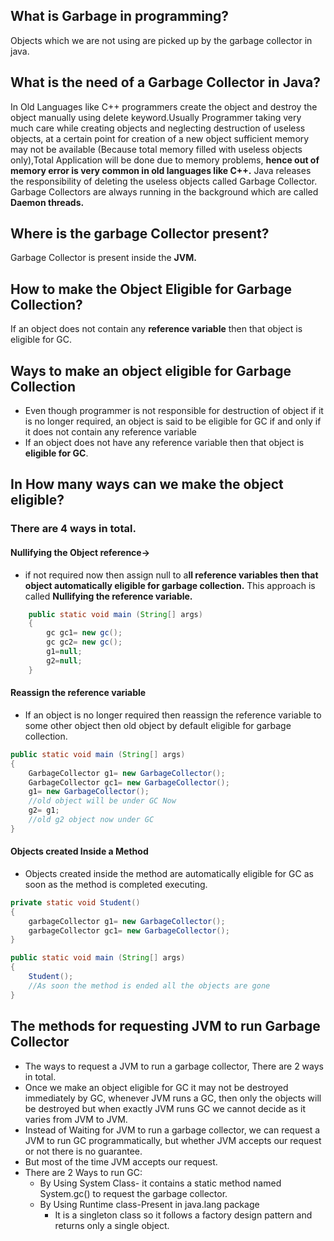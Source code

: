 ## **What is Garbage in programming?**
Objects which we are not using are picked up by the garbage collector in java.

## **What is the need of a Garbage Collector in Java?**
In Old Languages like C++ programmers create the object and destroy the object manually using delete keyword.Usually Programmer taking very much care while creating objects and neglecting destruction of useless objects, at a certain point for creation of a new object sufficient memory may not be available (Because total memory filled with useless objects only),Total Application will be done due to memory problems, **hence out of memory error is very common in old languages like C++.**
Java releases the responsibility of deleting the useless objects called Garbage Collector.
Garbage Collectors are always running in the background which are called **Daemon threads.**

## **Where is the garbage Collector present?**
Garbage Collector is present inside the **JVM.**

## **How to make the Object Eligible for Garbage Collection?**
If an object does not contain any **reference variable** then that object is eligible for GC.

## **Ways to make an object eligible for Garbage Collection**

- Even though programmer is not responsible for destruction of object if it is no longer required, an object is said to be eligible for GC if and only if it does not contain any reference variable
- If an object does not have any reference variable then that object is **eligible for GC**.

## **In How many ways can we make the object eligible?**
### There are 4 ways in total.
#### **Nullifying the Object reference→**
- if not required now then assign null to a**ll reference variables then that object automatically eligible for garbage collection.** This approach is called **Nullifying the reference variable.**
```java
    public static void main (String[] args)
    {
        gc gc1= new gc();
        gc gc2= new gc();
        g1=null;
        g2=null;
    }
```
#### Reassign the reference variable
- If an object is no longer required then reassign the reference variable to some other object then old object by default eligible for garbage collection.
```java
public static void main (String[] args)
{
    GarbageCollector g1= new GarbageCollector();
    GarbageCollector gc1= new GarbageCollector();
    g1= new GarbageCollector();
    //old object will be under GC Now
    g2= g1;
    //old g2 object now under GC 
}
```
#### Objects created Inside a Method
- Objects created inside the method are automatically eligible for GC as soon as the method is completed executing.
```java
private static void Student()
{
    garbageCollector g1= new GarbageCollector();
    garbageCollector gc1= new GarbageCollector();
}

public static void main (String[] args)
{
    Student();
    //As soon the method is ended all the objects are gone
}
```
## **The methods for requesting JVM to run Garbage Collector**

- The ways to request a JVM to run a garbage collector, There are 2 ways in total.
- Once we make an object eligible for GC it may not be destroyed immediately by GC, whenever JVM runs a GC, then only the objects will be destroyed but when exactly JVM runs GC we cannot decide as it varies from JVM to JVM.
- Instead of Waiting for JVM to run a garbage collector, we can request a JVM to run GC programmatically, but whether JVM accepts our request or not there is no guarantee.
- But most of the time JVM accepts our request.
- There are 2 Ways to run GC:
    - By Using System Class- it contains a static method named System.gc() to request the garbage collector.
    - By Using Runtime class-Present in java.lang package
        - It is a singleton class so it follows a factory design pattern and returns only a single object.